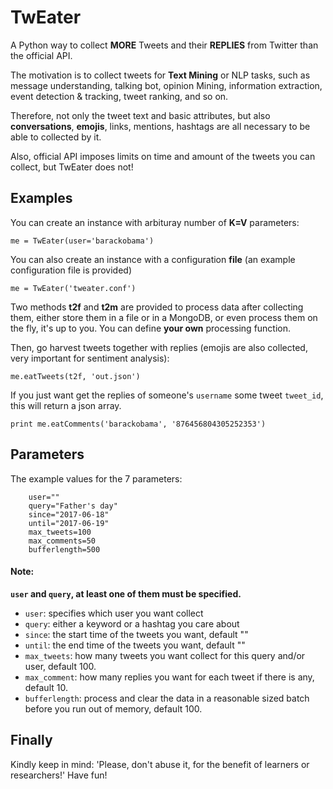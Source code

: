 # TwEater
A Python way to collect **MORE** Tweets and their **REPLIES** from Twitter than the official API.

The motivation is to collect tweets for **Text Mining** or NLP tasks, such as message understanding, talking bot, opinion Mining, information extraction, event detection & tracking, tweet ranking, and so on.

Therefore, not only the tweet text and basic attributes, but also **conversations**, **emojis**, links, mentions, hashtags are all necessary to be able to collected by it.

Also, official API imposes limits on time and amount of the tweets you can collect, but TwEater does not!

## Examples
You can create an instance with arbituray number of **K=V** parameters:
```
me = TwEater(user='barackobama')
```
You can also create an instance with a configuration **file** (an example configuration file is provided)
```
me = TwEater('tweater.conf')
```
Two methods **t2f** and **t2m** are provided to process data after collecting them, either store them in a file or in a MongoDB, or even process them on the fly, it's up to you. You can define **your own** processing function.

Then, go harvest tweets together with replies (emojis are also collected, very important for sentiment analysis):
```
me.eatTweets(t2f, 'out.json')
```
If you just want get the replies of someone's `username` some tweet `tweet_id`, this will return a json array.
```
print me.eatComments('barackobama', '876456804305252353')
```

## Parameters
The example values for the 7 parameters:
```
    user=""
    query="Father's day"
    since="2017-06-18"
    until="2017-06-19"
    max_tweets=100
    max_comments=50
    bufferlength=500
```

#### Note:
**`user` and `query`, at least one of them must be specified.**
  - `user`: specifies which user you want collect
  - `query`: either a keyword or a hashtag you care about
  - `since`: the start time of the tweets you want, default ""
  - `until`: the end time of the tweets you want, default ""
  - `max_tweets`: how many tweets you want collect for this query and/or user, default 100.
  - `max_comment`: how many replies you want for each tweet if there is any, default 10.
  - `bufferlength`: process and clear the data in a reasonable sized batch before you run out of memory, default 100.

## Finally
Kindly keep in mind: 'Please, don't abuse it, for the benefit of learners or researchers!'
Have fun!
